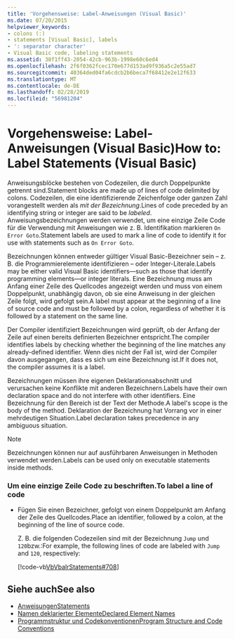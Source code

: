 ```yaml
---
title: 'Vorgehensweise: Label-Anweisungen (Visual Basic)'
ms.date: 07/20/2015
helpviewer_keywords:
- colons (:)
- statements [Visual Basic], labels
- ': separator character'
- Visual Basic code, labeling statements
ms.assetid: 38f1ff43-2054-42cb-963b-1998e60c6ed4
ms.openlocfilehash: 2f6f0362fcec170e677d153ad9f936a5c2e55ad7
ms.sourcegitcommit: 40364ded04fa6cdcb2b6beca7f68412e2e12f633
ms.translationtype: MT
ms.contentlocale: de-DE
ms.lasthandoff: 02/28/2019
ms.locfileid: "56981204"
---
```

# <a name="how-to-label-statements-visual-basic"></a><span data-ttu-id="18a2d-102">Vorgehensweise: Label-Anweisungen (Visual Basic)</span><span class="sxs-lookup"><span data-stu-id="18a2d-102">How to: Label Statements (Visual Basic)</span></span>
<span data-ttu-id="18a2d-103">Anweisungsblöcke bestehen von Codezeilen, die durch Doppelpunkte getrennt sind.</span><span class="sxs-lookup"><span data-stu-id="18a2d-103">Statement blocks are made up of lines of code delimited by colons.</span></span> <span data-ttu-id="18a2d-104">Codezeilen, die eine identifizierende Zeichenfolge oder ganzen Zahl vorangestellt werden als *mit der Bezeichnung*.</span><span class="sxs-lookup"><span data-stu-id="18a2d-104">Lines of code preceded by an identifying string or integer are said to be *labeled*.</span></span> <span data-ttu-id="18a2d-105">Anweisungsbezeichnungen werden verwendet, um eine einzige Zeile Code für die Verwendung mit Anweisungen wie z. B. Identifikation markieren `On Error Goto`.</span><span class="sxs-lookup"><span data-stu-id="18a2d-105">Statement labels are used to mark a line of code to identify it for use with statements such as `On Error Goto`.</span></span>  
  
 <span data-ttu-id="18a2d-106">Bezeichnungen können entweder gültiger Visual Basic-Bezeichner sein – z. B. die Programmierelemente identifizieren – oder Integer-Literale.</span><span class="sxs-lookup"><span data-stu-id="18a2d-106">Labels may be either valid Visual Basic identifiers—such as those that identify programming elements—or integer literals.</span></span> <span data-ttu-id="18a2d-107">Eine Bezeichnung muss am Anfang einer Zeile des Quellcodes angezeigt werden und muss von einem Doppelpunkt, unabhängig davon, ob sie eine Anweisung in der gleichen Zeile folgt, wird gefolgt sein.</span><span class="sxs-lookup"><span data-stu-id="18a2d-107">A label must appear at the beginning of a line of source code and must be followed by a colon, regardless of whether it is followed by a statement on the same line.</span></span>  
  
 <span data-ttu-id="18a2d-108">Der Compiler identifiziert Bezeichnungen wird geprüft, ob der Anfang der Zeile auf einen bereits definierten Bezeichner entspricht.</span><span class="sxs-lookup"><span data-stu-id="18a2d-108">The compiler identifies labels by checking whether the beginning of the line matches any already-defined identifier.</span></span> <span data-ttu-id="18a2d-109">Wenn dies nicht der Fall ist, wird der Compiler davon ausgegangen, dass es sich um eine Bezeichnung ist.</span><span class="sxs-lookup"><span data-stu-id="18a2d-109">If it does not, the compiler assumes it is a label.</span></span>  
  
 <span data-ttu-id="18a2d-110">Bezeichnungen müssen ihre eigenen Deklarationsabschnitt und verursachen keine Konflikte mit anderen Bezeichnern.</span><span class="sxs-lookup"><span data-stu-id="18a2d-110">Labels have their own declaration space and do not interfere with other identifiers.</span></span> <span data-ttu-id="18a2d-111">Eine Bezeichnung für den Bereich ist der Text der Methode.</span><span class="sxs-lookup"><span data-stu-id="18a2d-111">A label's scope is the body of the method.</span></span> <span data-ttu-id="18a2d-112">Deklaration der Bezeichnung hat Vorrang vor in einer mehrdeutigen Situation.</span><span class="sxs-lookup"><span data-stu-id="18a2d-112">Label declaration takes precedence in any ambiguous situation.</span></span>  
  
> [!NOTE]
>  <span data-ttu-id="18a2d-113">Bezeichnungen können nur auf ausführbaren Anweisungen in Methoden verwendet werden.</span><span class="sxs-lookup"><span data-stu-id="18a2d-113">Labels can be used only on executable statements inside methods.</span></span>  
  
### <a name="to-label-a-line-of-code"></a><span data-ttu-id="18a2d-114">Um eine einzige Zeile Code zu beschriften.</span><span class="sxs-lookup"><span data-stu-id="18a2d-114">To label a line of code</span></span>  
  
-   <span data-ttu-id="18a2d-115">Fügen Sie einen Bezeichner, gefolgt von einem Doppelpunkt am Anfang der Zeile des Quellcodes.</span><span class="sxs-lookup"><span data-stu-id="18a2d-115">Place an identifier, followed by a colon, at the beginning of the line of source code.</span></span>  
  
     <span data-ttu-id="18a2d-116">Z. B. die folgenden Codezeilen sind mit der Bezeichnung `Jump` und `120`bzw.:</span><span class="sxs-lookup"><span data-stu-id="18a2d-116">For example, the following lines of code are labeled with `Jump` and `120`, respectively:</span></span>  
  
     [!code-vb[VbVbalrStatements#708](~/samples/snippets/visualbasic/VS_Snippets_VBCSharp/VbVbalrStatements/VB/Class1.vb#708)]  
  
## <a name="see-also"></a><span data-ttu-id="18a2d-117">Siehe auch</span><span class="sxs-lookup"><span data-stu-id="18a2d-117">See also</span></span>
- [<span data-ttu-id="18a2d-118">Anweisungen</span><span class="sxs-lookup"><span data-stu-id="18a2d-118">Statements</span></span>](../../../visual-basic/programming-guide/language-features/statements.md)
- [<span data-ttu-id="18a2d-119">Namen deklarierter Elemente</span><span class="sxs-lookup"><span data-stu-id="18a2d-119">Declared Element Names</span></span>](../../../visual-basic/programming-guide/language-features/declared-elements/declared-element-names.md)
- [<span data-ttu-id="18a2d-120">Programmstruktur und Codekonventionen</span><span class="sxs-lookup"><span data-stu-id="18a2d-120">Program Structure and Code Conventions</span></span>](../../../visual-basic/programming-guide/program-structure/program-structure-and-code-conventions.md)
